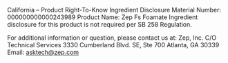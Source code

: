  
 
 
California – Product Right-To-Know Ingredient Disclosure 
Material Number: 000000000000243989 
Product Name: Zep Fs Foamate 
Ingredient disclosure for this product is not required per SB 258 Regulation. 
 
For additional information or question, please contact us at: 
Zep, Inc. 
C/O Technical Services 
3330 Cumberland Blvd. SE, Ste 700 
Atlanta, GA 30339 
Email: asktech@zep.com 
 
 
 
 
